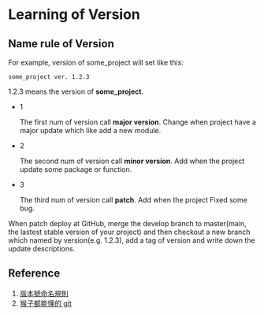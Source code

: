 # Learning of Version


## Name rule of Version

For example, version of some_project will set like this:
```
some_project ver. 1.2.3
```
1.2.3 means the version of **some_project**. 
- 1
    
    The first num of version call **major version**.
    Change when project have a major update which like add a new module.
- 2
    
    The second num of version call **minor version**.
    Add when the project update some package or function.

- 3

    The third num of version call **patch**.
    Add when the project Fixed some bug.
        
When patch deploy at GitHub, merge the develop branch to master(main, the lastest stable version of your project) and then checkout a new branch which named by version(e.g. 1.2.3), add a tag of version and write down the update descriptions.

    

## Reference

1. [版本號命名規則](https://www.slmt.tw/blog/2015/07/19/version-number-naming-convention/)
2. [猴子都能懂的 git](https://backlog.com/git-tutorial/tw/)